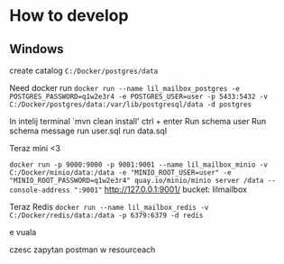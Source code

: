 # How to develop

## Windows
create catalog `C:/Docker/postgres/data`

Need docker
run
`docker run --name lil_mailbox_postgres -e POSTGRES_PASSWORD=q1w2e3r4 -e POSTGRES_USER=user -p 5433:5432 -v C:/Docker/postgres/data:/var/lib/postgresql/data -d postgres`

In intelij terminal `mvn clean install' ctrl + enter
Run schema user
Run schema message
run user.sql
run data.sql

Teraz mini <3

`docker run -p 9000:9000 -p 9001:9001 --name lil_mailbox_minio -v C:/Docker/minio/data:/data -e "MINIO_ROOT_USER=user" -e "MINIO_ROOT_PASSWORD=q1w2e3r4" quay.io/minio/minio server /data --console-address ":9001"`
http://127.0.0.1:9001/
bucket: lilmailbox

Teraz Redis
`docker run --name lil_mailbox_redis -v C:/Docker/redis/data:/data -p 6379:6379 -d redis`

e vuala

czesc zapytan postman w resourceach